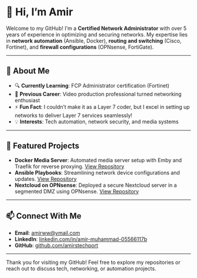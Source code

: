 # 👋 Hi, I’m Amir

Welcome to my GitHub! I'm a **Certified Network Administrator** with over 5 years of experience in optimizing and securing networks. My expertise lies in **network automation** (Ansible, Docker), **routing and switching** (Cisco, Fortinet), and **firewall configurations** (OPNsense, FortiGate).

---

## 🌟 About Me
- 🔍 **Currently Learning**: FCP Administrator certification (Fortinet)
- 🎥 **Previous Career**: Video production professional turned networking enthusiast
- ⚡ **Fun Fact**: I couldn’t make it as a Layer 7 coder, but I excel in setting up networks to deliver Layer 7 services seamlessly!
- 💡 **Interests**: Tech automation, network security, and media systems

---

## 📂 Featured Projects
- **Docker Media Server**: Automated media server setup with Emby and Traefik for reverse proxying. [View Repository](#)
- **Ansible Playbooks**: Streamlining network device configurations and updates. [View Repository](#)
- **Nextcloud on OPNsense**: Deployed a secure Nextcloud server in a segmented DMZ using OPNsense. [View Repository](#)

---

## 📫 Connect With Me
- **Email**: [amirww@ymail.com](mailto:amirww@ymail.com)
- **LinkedIn**: [linkedin.com/in/amir-muhammad-05566117b](https://www.linkedin.com/in/amir-muhammad-05566117b)
- **GitHub**: [github.com/amirstechport](https://github.com/amirstechport)

---

Thank you for visiting my GitHub! Feel free to explore my repositories or reach out to discuss tech, networking, or automation projects.
